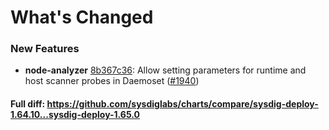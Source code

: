 # What's Changed

### New Features
- **node-analyzer** [8b367c36](https://github.com/sysdiglabs/charts/commit/8b367c3679eb339886286cdde67ea4e7686a0b2a): Allow setting parameters for runtime and host scanner probes in Daemoset ([#1940](https://github.com/sysdiglabs/charts/issues/1940))
#### Full diff: https://github.com/sysdiglabs/charts/compare/sysdig-deploy-1.64.10...sysdig-deploy-1.65.0
